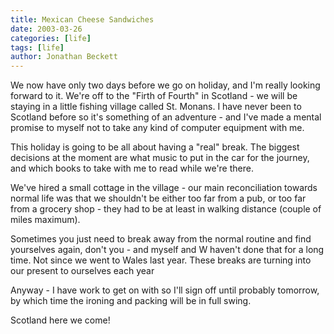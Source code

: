 ```yaml
---
title: Mexican Cheese Sandwiches
date: 2003-03-26
categories: [life]
tags: [life]
author: Jonathan Beckett
---
```


We now have only two days before we go on holiday, and I'm really looking forward to it. We're off to the "Firth of Fourth" in Scotland - we will be staying in a little fishing village called St. Monans. I have never been to Scotland before so it's something of an adventure - and I've made a mental promise to myself not to take any kind of computer equipment with me.

This holiday is going to be all about having a "real" break. The biggest decisions at the moment are what music to put in the car for the journey, and which books to take with me to read while we're there.

We've hired a small cottage in the village - our main reconciliation towards normal life was that we shouldn't be either too far from a pub, or too far from a grocery shop - they had to be at least in walking distance (couple of miles maximum).

Sometimes you just need to break away from the normal routine and find yourselves again, don't you - and myself and W haven't done that for a long time. Not since we went to Wales last year. These breaks are turning into our present to ourselves each year 

Anyway - I have work to get on with so I'll sign off until probably tomorrow, by which time the ironing and packing will be in full swing.

Scotland here we come!